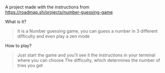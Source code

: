 A project made with the instructions from https://roadmap.sh/projects/number-guessing-game

What is it?
> It is a Number guessing game, you can guess a number in 3 different difficulty and even play a zen mode

How to play?
> Just start the game and you'll see it the instructions in your terminal where you can choose
> The difficulty, which determines the number of tries you get
